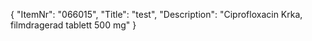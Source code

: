 {
  "ItemNr": "066015",
  "Title": "test",
  "Description": "Ciprofloxacin Krka, filmdragerad tablett 500 mg"
}